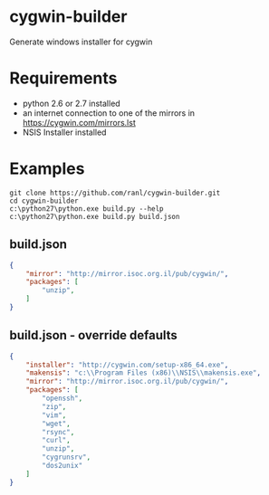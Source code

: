 cygwin-builder
==============

Generate windows installer for cygwin


Requirements
============
 - python 2.6 or 2.7 installed
 - an internet connection to one of the mirrors in https://cygwin.com/mirrors.lst
 - NSIS Installer installed


Examples
========

```
git clone https://github.com/ranl/cygwin-builder.git
cd cygwin-builder
c:\python27\python.exe build.py --help
c:\python27\python.exe build.py build.json
```

## build.json

```json
{
    "mirror": "http://mirror.isoc.org.il/pub/cygwin/",
    "packages": [
        "unzip",
    ]
}
```

## build.json - override defaults
```json
{
    "installer": "http://cygwin.com/setup-x86_64.exe",
    "makensis": "c:\\Program Files (x86)\\NSIS\\makensis.exe",
    "mirror": "http://mirror.isoc.org.il/pub/cygwin/",
    "packages": [
        "openssh",
        "zip",
        "vim",
        "wget",
        "rsync",
        "curl",
        "unzip",
        "cygrunsrv",
        "dos2unix"
    ]
}
```

